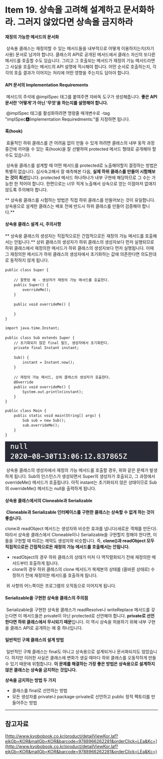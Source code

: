 # Item 19. 상속을 고려해 설계하고 문서화하라. 그러지 않았다면 상속을 금지하라

#### 재정의 가능한 메서드의 문서화

 상속용 클래스는 재정의할 수 있는 메서드들을 내부적으로 어떻게 이용하지는지(자기사용) 문서로 남겨야 합니다. 클래스의 API로 공개된 메서드에서 클래스 자신의 또다른 메서드를 호출할 수도 있습니다. 그리고 그 호출되는 메서드가 재정의 가능 메서드라면 그 사실을 호출하는 메서드의 API 설명에 적시해야 합니다. 어떤 순서로 호출하는지, 각각의 호출 결과가 이어지는 처리에 어떤 영향을 주는지도 담아야 합니다.

#### API 문서의 Implementation Requirements

 메서드의 주석에 @implSpec 태그를 붙여주면 자바독 도구가 생성해줍니다. **좋은 API 문서란 '어떻게'가 아닌 '무엇'을 하는지를 설명해야 합니다.**

 @implSpec 태그를 활성화하려면 명령줄 매개변수로 -tag "implSpec:a:Implementation Requiredments:"를 지정하면 됩니다.

#### 훅(hook)

 효율적인 하위 클래스를 큰 어려움 없이 만들 수 있게 하려면 클래스의 내부 동작 과정 중간에 끼어들 수 있는 훅(hook)을 잘 선별하여 protected 메서드 형태로 공개해야 할 수도 있습니다.

 상속용 클래스를 설계할 때 어떤 메서드를 protected로 노출해야할지 결정하는 방법은 특별히 없습니다. 심사숙고해서 잘 예측해본 다음, **실제 하위 클래스를 만들어 시험해보는 것이 최선**입니다. protected 메서드 하나하나가 내부 구현에 해당하므로 그 수는 가능한 한 적어야 합니다. 한편으로는 너무 적게 노출해서 상속으로 얻는 이점마저 없애지 않도록 주의해야 합니다.

** 상속용 클래스를 시험하는 방법은 직접 하위 클래스를 만들어보는 것이 유일합니다. 상속용으로 설계한 클래스는 배포 전에 반드시 하위 클래스를 만들어 검증해야 합니다.**

#### 상속용 클래스 설계 시, 주의사항

** 상속용 클래스의 생성자는 직접적으로든 간접적으로든 재정의 가능 메서드를 호출해서는 안됩니다.** 상위 클래스의 생성자가 하위 클래스의 생성자보다 먼저 실행되므로 하위 클래스에서 재정의한 메서드가 하위 클래스의 생성자보다 먼저 실행됩니다. 이때 그 재정의한 메서드가 하위 클래스의 생성자에서 초기화하는 값에 의존한다면 의도한대로 동작하지 않게 됩니다.

```
public class Super {

    // 잘못된 예 - 생성자가 재정의 가능 메서드를 호출한다.
    public Super() {
        overrideMe();
    }

    public void overrideMe() {

    }
}

```

```
import java.time.Instant;

public class Sub extends Super {
    // 초기화되지 않은 final 필드, 생성자에서 초기화한다.
    private final Instant instant;

    Sub() {
        instant = Instant.now();
    }

    // 재정의 가능 메서드, 상위 클래스의 생성자가 호출한다.
    @Override
    public void overrideMe() {
        System.out.println(instant);
    }
}

```

```
public class Main {
    public static void main(String[] args) {
        Sub sub = new Sub();
        sub.overrideMe();
    }
}

```

![Result](./images/result.png)

 상속용 클래스의 생성자에서 재정의 가능 메서드를 호출할 경우, 위와 같은 문제가 발생하게 됩니다. Sub의 인스턴스가 생성되면서 Super의 생성자가 호출되고, 그 과정에서 overrideMe() 메서드가 호출됩니다. 아직 instant는 초기화되지 않은 상태이므로 Sub의 overrideMe() 메서드는 null을 출력하게 됩니다.

#### 상속용 클래스에서의 Cloneable과 Serializable

 **Cloneable과 Serializable 인터페이스를 구현한 클래스는 상속할 수 없게 하는 것이 좋습니다.**

clone과 readObject 메서드는 생성자와 비슷한 효과를 냅니다(새로운 객체를 만든다). 따라서 상속용 클래스에서 Cloneable이나 Serializable을 구현할지 정해야 한다면, 이들을 구현할 때 따르는 제약도 생성자와 비슷합니다. 즉, **clone()과 readObject 모두 직접적으로든 간접적으로든 재정의 가능 메서드를 호출해서는 안됩니다.**

-   readObject의 경우 하위 클래스의 상태가 미처 다 역직렬화되기 전에 재정의한 메서드부터 호출하게 됩니다.
-   clone의 경우 하위 클래스의 clone 메서드가 복제본의 상태를 (올바른 상태로) 수정하기 전에 재정의한 메서드를 호출하게 됩니다.

 위 사항의 어느쪽이든 프로그램의 오작동으로 이어지게 됩니다.

#### Serializable을 구현한 상속용 클래스의 주의점

 Serializable을 구현한 상속용 클래스가 readResolve나 writeReplace 메서드를 갖는다면 이 메서드들은 private이 아닌 protected로 선언해야 합니다. **private로 선언한다면 하위 클래스에서 무시되기 때문**입니다. 이 역시 상속을 허용하기 위해 내부 구현을 클래스 API로 공개하는 예 중 하나입니다.

#### 일반적인 구체 클래스의 설계 방법

 일반적인 구체 클래스는 final도 아니고 상속용으로 설계되거나 문서화되지도 않았습니다. 하지만 이러한 사실은 클래스에 변화가 생길 때마다 하위 클래스를 오동작하게 만들 수 있기 때문에 위험합니다. **이 문제를 해결하는 가장 좋은 방법은 상속용으로 설계하지 않은 클래스는 상속을 금지하는 것입니다.**

**상속을 금지하는 방법 두 가지**

-   클래스를 final로 선언하는 방법
-   모든 생성자를 private나 package-private로 선언하고 public 정적 팩토리를 만들어주는 방법

---

## 참고자료

[http://www.kyobobook.co.kr/product/detailViewKor.laf?ejkGb=KOR&mallGb=KOR&barcode=9788966262281&orderClick=LEa&Kc=](http://www.kyobobook.co.kr/product/detailViewKor.laf?ejkGb=KOR&mallGb=KOR&barcode=9788966262281&orderClick=LEa&Kc=)
